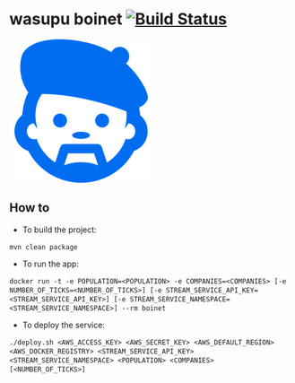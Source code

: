 # wasupu boinet [![Build Status](https://travis-ci.org/rai22474/wasupu-boinet.svg?branch=master)](https://travis-ci.org/rai22474/wasupu-boinet)

![Image of the boinet](https://raw.githubusercontent.com/rai22474/wasupu-boinet/master/boinet-pic.png)

## How to

* To build the project:

```shell-script
mvn clean package
```

* To run the app:

```shell-script
docker run -t -e POPULATION=<POPULATION> -e COMPANIES=<COMPANIES> [-e NUMBER_OF_TICKS=<NUMBER_OF_TICKS>] [-e STREAM_SERVICE_API_KEY=<STREAM_SERVICE_API_KEY>] [-e STREAM_SERVICE_NAMESPACE=<STREAM_SERVICE_NAMESPACE>] --rm boinet
```

* To deploy the service:

```shell-script
./deploy.sh <AWS_ACCESS_KEY> <AWS_SECRET_KEY> <AWS_DEFAULT_REGION> <AWS_DOCKER_REGISTRY> <STREAM_SERVICE_API_KEY> <STREAM_SERVICE_NAMESPACE> <POPULATION> <COMPANIES> [<NUMBER_OF_TICKS>]
```
